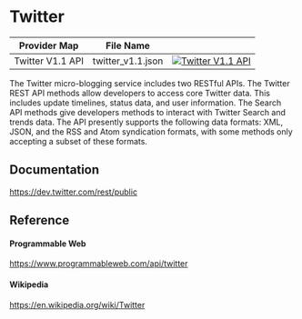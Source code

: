 # Twitter

| Provider Map     | File Name         |                                                                                                                                                                                                                                        |
|------------------|-------------------|----------------------------------------------------------------------------------------------------------------------------------------------------------------------------------------------------------------------------------------|
| Twitter V1.1 API | twitter_v1.1.json | [![Twitter V1.1 API](https://d233zlhvpze22y.cloudfront.net/github/AddBitScoopXSmall.png)](https://bitscoop.com/maps/create?source=https://raw.githubusercontent.com/bitscooplabs/provider-maps/master/twitter/twitter_v1.1.json) |

The Twitter micro-blogging service includes two RESTful APIs. The Twitter REST API methods allow developers to access core Twitter data. This includes update timelines, status data, and user information. The Search API methods give developers methods to interact with Twitter Search and trends data. The API presently supports the following data formats: XML, JSON, and the RSS and Atom syndication formats, with some methods only accepting a subset of these formats.

## Documentation 
https://dev.twitter.com/rest/public

## Reference

#### Programmable Web
https://www.programmableweb.com/api/twitter

#### Wikipedia
https://en.wikipedia.org/wiki/Twitter
